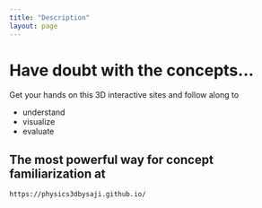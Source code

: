 ```yaml
---
title: "Description"
layout: page
---
```


# Have doubt with the concepts... 

Get your hands on this 3D interactive sites and follow along to
* understand 
* visualize 
* evaluate 

## The most powerful way for concept familiarization at

```
https://physics3dbysaji.github.io/
```

